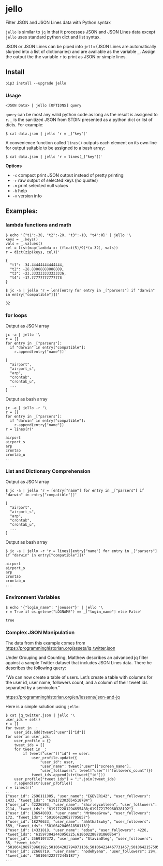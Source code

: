 # jello
Filter JSON and JSON Lines data with Python syntax

`jello` is similar to `jq` in that it processes JSON and JSON Lines data except `jello` uses standard python dict and list syntax.

JSON or JSON Lines can be piped into `jello` (JSON Lines are automatically slurped into a list of dictionaries) and are available as the variable `_`. Assign the output the the variable `r` to print as JSON or simple lines.

## Install
```
pip3 install --upgrade jello
```

### Usage
```
<JSON Data> | jello [OPTIONS] query
``` 
`query` can be most any valid python code as long as the result is assigned to `r`. `_` is the sanitized JSON from STDIN presented as a python dict or list of dicts. For example:
```
$ cat data.json | jello 'r = _["key"]'
```
A convenience function called `lines()` outputs each element on its own line for output suitable to be assigned to a bash array:
```
$ cat data.json | jello 'r = lines(_["key"])'
```

**Options**
- `-c` compact print JSON output instead of pretty printing
- `-r` raw output of selected keys (no quotes)
- `-n` print selected null values
- `-h` help
- `-v` version info

## Examples:
### lambda functions and math
```
$ echo '{"t1":-30, "t2":-20, "t3":-10, "t4":0}' | jello '\
keys = _.keys()
vals = _.values()
cel = list(map(lambda x: (float(5)/9)*(x-32), vals))
r = dict(zip(keys, cel))'

{
  "t1": -34.44444444444444,
  "t2": -28.88888888888889,
  "t3": -23.333333333333336,
  "t4": -17.77777777777778
}

```
```
$ jc -a | jello 'r = len([entry for entry in _["parsers"] if "darwin" in entry["compatible"]])'

32
```
### for loops
Output as JSON array
```
jc -a | jello '\
r = []
for entry in _["parsers"]:
  if "darwin" in entry["compatible"]:
    r.append(entry["name"])'

[
  "airport",
  "airport_s",
  "arp",
  "crontab",
  "crontab_u",
  ...
]
```
Output as bash array
```
jc -a | jello -r '\
r = []
for entry in _["parsers"]:
  if "darwin" in entry["compatible"]:
    r.append(entry["name"])
r = lines(r)'

airport
airport_s
arp
crontab
crontab_u
...
```
### List and Dictionary Comprehension
Output as JSON array
```
$ jc -a | jello 'r = [entry["name"] for entry in _["parsers"] if "darwin" in entry["compatible"]]'

[
  "airport",
  "airport_s",
  "arp",
  "crontab",
  "crontab_u",
  ...
]
```
Output as bash array
```
$ jc -a | jello -r 'r = lines([entry["name"] for entry in _["parsers"] if "darwin" in entry["compatible"]])'

airport
airport_s
arp
crontab
crontab_u
...
```
### Environment Variables
```
$ echo '{"login_name": "joeuser"}' | jello '\
r = True if os.getenv("LOGNAME") == _["login_name"] else False'

true
```
### Complex JSON Manipulation
The data from this example comes from https://programminghistorian.org/assets/jq_twitter.json

Under Grouping and Counting, Matthew describes an advanced jq filter against a sample Twitter dataset that includes JSON Lines data. There he describes the following query:

“We can now create a table of users. Let’s create a table with columns for the user id, user name, followers count, and a column of their tweet ids separated by a semicolon.”

https://programminghistorian.org/en/lessons/json-and-jq

Here is a simple solution using `jello`:
```
$ cat jq_twitter.json | jello '\
user_ids = set()
r = []
for tweet in _:
    user_ids.add(tweet["user"]["id"])
for user in user_ids:
    user_profile = {}
    tweet_ids = []
    for tweet in _:
        if tweet["user"]["id"] == user:
            user_profile.update({
                "user_id": user,
                "user_name": tweet["user"]["screen_name"],
                "user_followers": tweet["user"]["followers_count"]})
            tweet_ids.append(str(tweet["id"]))
    user_profile["tweet_ids"] = ";".join(tweet_ids)
    r.append(str(user_profile))
r = lines(r)'
...
{"user_id": 2696111005, "user_name": "EGEVER142", "user_followers": 1433, "tweet_ids": "619172303654518784"}
{"user_id": 42226593, "user_name": "shirleycolleen", "user_followers": 2114, "tweet_ids": "619172281294655488;619172179960328192"}
{"user_id": 106948003, "user_name": "MrKneeGrow", "user_followers": 172, "tweet_ids": "501064228627705857"}
{"user_id": 18270633, "user_name": "ahhthatswhy", "user_followers": 559, "tweet_ids": "501064204661850113"}
{"user_id": 14331818, "user_name": "edsu", "user_followers": 4220, "tweet_ids": "615973042443956225;618602288781860864"}
{"user_id": 2569107372, "user_name": "SlavinOleg", "user_followers": 35, "tweet_ids": "501064198973960192;501064202794971136;501064214467731457;501064215759568897;501064220121632768"}
{"user_id": 22668719, "user_name": "nodehyena", "user_followers": 294, "tweet_ids": "501064222772445187"}
...
```